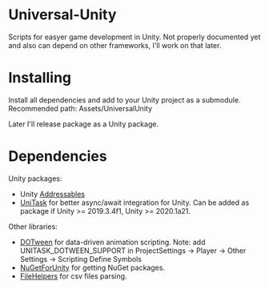 # Universal-Unity
Scripts for easyer game development in Unity. Not properly documented yet and also can depend on other frameworks, I'll work on that later.

# Installing
Install all dependencies and add to your Unity project as a submodule. 
Recommended path: Assets/UniversalUnity

Later I'll release package as a Unity package.

# Dependencies
Unity packages:
- Unity [Addressables](https://docs.unity3d.com/Manual/com.unity.addressables.html)
- [UniTask](https://github.com/Cysharp/UniTask) for better async/await integration for Unity. 
Can be added as package if Unity >= 2019.3.4f1, Unity >= 2020.1a21.

Other libraries:
- [DOTween](http://dotween.demigiant.com/getstarted.php) for data-driven animation scripting.
Note: add UNITASK_DOTWEEN_SUPPORT in ProjectSettings -> Player -> Other Settings -> Scripting Define Symbols
- [NuGetForUnity](https://github.com/GlitchEnzo/NuGetForUnity) for getting NuGet packages.
- [FileHelpers](https://github.com/MarcosMeli/FileHelpers) for csv files parsing.

